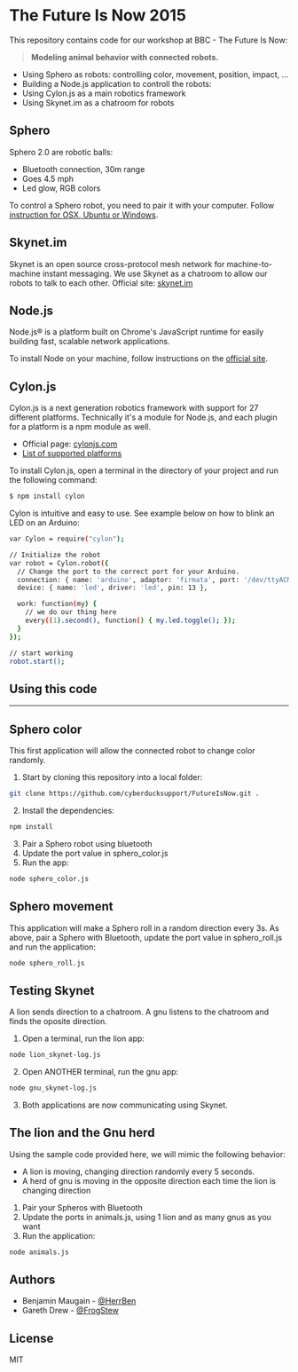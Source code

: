 The Future Is Now 2015
=======================
This repository contains code for our workshop at BBC - The Future Is Now:

> **Modeling animal behavior with connected robots.**

  - Using Sphero as robots: controlling color, movement, position, impact, ...
  - Building a Node.js application to controll the robots:
   - Using Cylon.js as a main robotics framework
   - Using Skynet.im as a chatroom for robots
   

Sphero
-----------

Sphero 2.0 are robotic balls:
  - Bluetooth connection, 30m range
  - Goes 4.5 mph
  - Led glow, RGB colors

To control a Sphero robot, you need to pair it with your computer. Follow [instruction for OSX, Ubuntu or Windows](https://github.com/hybridgroup/cylon-sphero#how-to-connect).


Skynet.im
-----------

Skynet is an open source cross-protocol mesh network for machine-to-machine instant messaging. We use Skynet as a chatroom to allow our robots to talk to each other.
Official site: [skynet.im](http://www.skynet.im)

Node.js
-----------

Node.js® is a platform built on Chrome's JavaScript runtime for easily building fast, scalable network applications.

To install Node on your machine, follow instructions on the [official site](http://nodejs.org/).

Cylon.js
--------------

Cylon.js is a next generation robotics framework with support for 27 different platforms. Technically it's a module for Node.js, and each plugin for a platform is a npm module as well.
  - Official page: [cylonjs.com](http://cylonjs.com)
  - [List of supported platforms](http://cylonjs.com/documentation/platforms/)

To install Cylon.js, open a terminal in the directory of your project and run the following command:

```sh
$ npm install cylon
```

Cylon is intuitive and easy to use. See example below on how to blink an LED on an Arduino:

```sh
var Cylon = require("cylon");

// Initialize the robot
var robot = Cylon.robot({
  // Change the port to the correct port for your Arduino.
  connection: { name: 'arduino', adaptor: 'firmata', port: '/dev/ttyACM0' },
  device: { name: 'led', driver: 'led', pin: 13 },

  work: function(my) {
    // we do our thing here
    every((1).second(), function() { my.led.toggle(); });
  }
});

// start working
robot.start();
```
## Using this code
--------------

Sphero color
--------------
This first application will allow the connected robot to change color randomly.

1. Start by cloning this repository into a local folder:
```sh
git clone https://github.com/cyberducksupport/FutureIsNow.git .
```
2. Install the dependencies:
```sh
npm install
```
3. Pair a Sphero robot using bluetooth
4. Update the port value in sphero_color.js 
5. Run the app:
```sh
node sphero_color.js
```

Sphero movement
--------------
This application will make a Sphero roll in a random direction every 3s.
As above, pair a Sphero with Bluetooth, update the port value in sphero_roll.js and run the application:
```sh
node sphero_roll.js
```

Testing Skynet
--------------
A lion sends direction to a chatroom. A gnu listens to the chatroom and finds the oposite direction.
1. Open a terminal, run the lion app:
```sh
node lion_skynet-log.js
```
2. Open ANOTHER terminal, run the gnu app:
```sh
node gnu_skynet-log.js
```
3. Both applications are now communicating using Skynet.

The lion and the Gnu herd
--------------

Using the sample code provided here, we will mimic the following behavior:
  - A lion is moving, changing direction randomly every 5 seconds.
  - A herd of gnu is moving in the opposite direction each time the lion is changing direction

1. Pair your Spheros with Bluetooth
2. Update the ports in animals.js, using 1 lion and as many gnus as you want
3. Run the application:
```sh
node animals.js
```

Authors
----

* Benjamin Maugain - [@HerrBen]
* Gareth Drew - [@FrogStew]

License
----

MIT

[@HerrBen]:http://twitter.com/HerrBen
[@FrogStew]:http://twitter.com/frogstew
